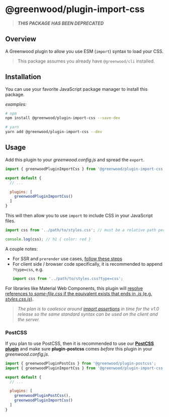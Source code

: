 # @greenwood/plugin-import-css

> _**THIS PACKAGE HAS BEEN DEPRECATED**_

## Overview
A Greenwood plugin to allow you use ESM (`import`) syntax to load your CSS.

> This package assumes you already have `@greenwood/cli` installed.

## Installation
You can use your favorite JavaScript package manager to install this package.

_examples:_
```bash
# npm
npm install @greenwood/plugin-import-css --save-dev

# yarn
yarn add @greenwood/plugin-import-css --dev
```

## Usage
Add this plugin to your _greenwood.config.js_ and spread the `export`.

```javascript
import { greenwoodPluginImportCss } from '@greenwood/plugin-import-css';

export default {
  // ...

  plugins: [
    greenwoodPluginImportCss()
  ]
}
```


This will then allow you to use `import` to include CSS in your JavaScript files.
```js
import css from '../path/to/styles.css'; // must be a relative path per ESM spec

console.log(css); // h1 { color: red }
```

A couple notes:
- For SSR and `prerender` use cases, [follow these steps](/docs/server-rendering/#custom-imports-experimental)
- For client side / browser code specifically, it is recommended to append `?type=css`, e.g. 
  <!-- eslint-disable -->
  ```js
  import css from '../path/to/styles.css?type=css';
  ```

For libraries like Material Web Components, this plugin will [resolve references to _some-file.css_ if the equivalent exists that ends in _.js_ (e.g. _styles.css.js_)](https://github.com/ProjectEvergreen/greenwood/issues/700).

> _The plan is to coalesce around [import assertions](https://github.com/ProjectEvergreen/greenwood/issues/923) in time for the v1.0 release so the same standard syntax can be used on the client and the server._


### PostCSS
If you plan to use PostCSS, then it is recommended to use our [**PostCSS plugin**](https://github.com/ProjectEvergreen/greenwood/tree/master/packages/plugin-postcss) and make sure **plugin-postcss** comes _before_ this plugin in your _greenwood.config.js_.

```javascript
import { greenwoodPluginPostCss } from '@greenwood/plugin-postcss';
import { greenwoodPluginImportCss } from '@greenwood/plugin-import-css';

export default {
  // ...

  plugins: [
    greenwoodPluginPostCss(),
    greenwoodPluginImportCss()
  ]
}
```